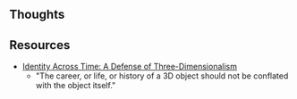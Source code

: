 
## Thoughts
## Resources

- [Identity Across Time: A Defense of Three-Dimensionalism](https://people.umass.edu/~lrb/files/bak09ideM.pdf)
  - "The career, or life, or history of a 3D object should not be conflated with the object itself."